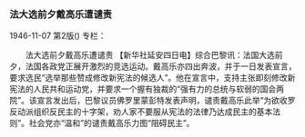### 法大选前夕戴高乐遭谴责

1946-11-07
第2版()
专栏：

　　法大选前夕戴高乐遭谴责
    【新华社延安四日电】综合巴黎讯：法国大选前夕，法国各政党正展开激烈的竞选运动。戴高乐亦四出奔波，并于一日发表宣言，要求选民“选举那些赞成修改新宪法的候选人”。他在宣言中，支持主张即刻修改新宪法的人民共和运动党，并要求一个握有独裁的“强有力的总统与软弱的国会两院”。该宣言发出后，巴黎议员佛罗里蒙彭特发表声明，谴责戴高乐此举“为欲收罗反动派组织反民主的十字架，劝人家不要服从宪法的法律乃达成民主的基本法则”。社会党亦“温和”的谴责戴高乐力图“阻碍民主”。
